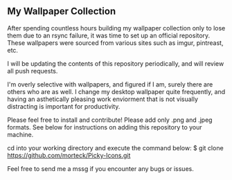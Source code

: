 ## My Wallpaper Collection ##

After spending countless hours building my wallpaper collection only to lose them due to an rsync failure,
it was time to set up an official repository. These wallpapers were sourced from various sites 
such as imgur, pintreast, etc.

I will be updating the contents of this repository periodically, and will review all push requests. 

I'm overly selective with wallpapers, and figured if I am, surely there are others who are as well. 
I change my desktop wallpaper quite frequently, and having an asthetically pleasing work enviorment that
is not visually distracting is important for productivity. 

Please feel free to install and contribute! Please add only .png and .jpeg formats. 
See below for instructions on adding this repository to your machine. 

cd into your working directory and execute the command below:
$ git clone https://github.com/morteck/Picky-Icons.git

Feel free to send me a mssg if you encounter any bugs or issues. 
